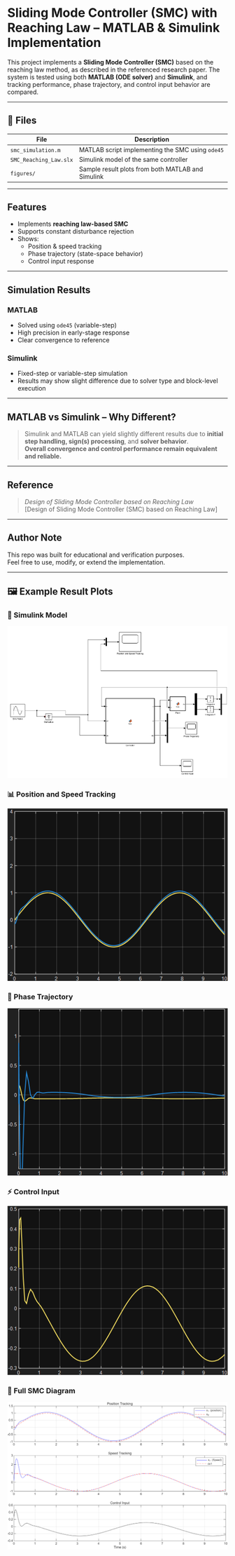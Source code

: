 # Sliding Mode Controller (SMC) with Reaching Law – MATLAB & Simulink Implementation

This project implements a **Sliding Mode Controller (SMC)** based on the reaching law method, as described in the referenced research paper. The system is tested using both **MATLAB (ODE solver)** and **Simulink**, and tracking performance, phase trajectory, and control input behavior are compared.

---

## 📁 Files

| File | Description |
|------|-------------|
| `smc_simulation.m` | MATLAB script implementing the SMC using `ode45` |
| `SMC_Reaching_Law.slx` | Simulink model of the same controller |
| `figures/` | Sample result plots from both MATLAB and Simulink |

---

##  Features

- Implements **reaching law-based SMC**
- Supports constant disturbance rejection
- Shows:
  - Position & speed tracking
  - Phase trajectory (state-space behavior)
  - Control input response

---

## Simulation Results

### MATLAB

- Solved using `ode45` (variable-step)
- High precision in early-stage response
- Clear convergence to reference

### Simulink

- Fixed-step or variable-step simulation
- Results may show slight difference due to solver type and block-level execution

---

## MATLAB vs Simulink – Why Different?

> Simulink and MATLAB can yield slightly different results due to **initial step handling, sign(s) processing**, and **solver behavior**.  
> **Overall convergence and control performance remain equivalent and reliable.**

---

## Reference

> *Design of Sliding Mode Controller based on Reaching Law*  
> [Design of Sliding Mode Controller (SMC) based on Reaching Law]

---

## Author Note

This repo was built for educational and verification purposes.  
Feel free to use, modify, or extend the implementation.

---
## 🖼 Example Result Plots

### 📘 Simulink Model
![Simulink Model](figures/Simulink%20model.png)

### 📊 Position and Speed Tracking
![Position Tracking](figures/Position%20and%20Speed%20Tracking.png)

### 🔁 Phase Trajectory
![Phase Trajectory](figures/Phase%20Trajectory.png)

### ⚡ Control Input
![Control Input](figures/Control%20Input.png)

### 🧩 Full SMC Diagram
![SMC Model](figures/SMC_Reaching_law.png)



